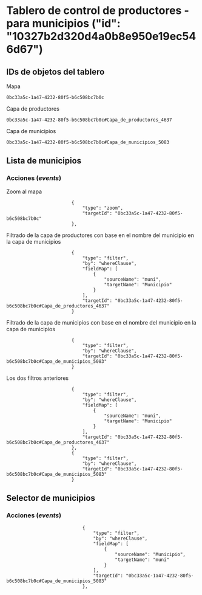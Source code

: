 # Tablero de control de productores - para municipios ("id": "10327b2d320d4a0b8e950e19ec546d67")

## IDs de objetos del tablero
Mapa
```terminal
0bc33a5c-1a47-4232-80f5-b6c508bc7b0c
```

Capa de productores
```terminal
0bc33a5c-1a47-4232-80f5-b6c508bc7b0c#Capa_de_productores_4637
```

Capa de municipios
```terminal
0bc33a5c-1a47-4232-80f5-b6c508bc7b0c#Capa_de_municipios_5083
```

## Lista de municipios
### Acciones (_events_)
Zoom al mapa
```terminal
                        {
                            "type": "zoom",
                            "targetId": "0bc33a5c-1a47-4232-80f5-b6c508bc7b0c"
                        },
```

Filtrado de la capa de productores con base en el nombre del municipio en la capa de municipios
```terminal
                        {
                            "type": "filter",
                            "by": "whereClause",
                            "fieldMap": [
                                {
                                    "sourceName": "muni",
                                    "targetName": "Municipio"
                                }
                            ],
                            "targetId": "0bc33a5c-1a47-4232-80f5-b6c508bc7b0c#Capa_de_productores_4637"
                        }
```                        

Filtrado de la capa de municipios con base en el nombre del municipio en la capa de municipios
```terminal
                        {
                            "type": "filter",
                            "by": "whereClause",
                            "targetId": "0bc33a5c-1a47-4232-80f5-b6c508bc7b0c#Capa_de_municipios_5083"
                        }
```                        

Los dos filtros anteriores
```terminal
                        {
                            "type": "filter",
                            "by": "whereClause",
                            "fieldMap": [
                                {
                                    "sourceName": "muni",
                                    "targetName": "Municipio"
                                }
                            ],
                            "targetId": "0bc33a5c-1a47-4232-80f5-b6c508bc7b0c#Capa_de_productores_4637"
                        },
                        {
                            "type": "filter",
                            "by": "whereClause",
                            "targetId": "0bc33a5c-1a47-4232-80f5-b6c508bc7b0c#Capa_de_municipios_5083"
                        }  
```

## Selector de municipios
### Acciones (_events_)

```terminal
                            {
                                "type": "filter",
                                "by": "whereClause",
                                "fieldMap": [
                                    {
                                        "sourceName": "Municipio",
                                        "targetName": "muni"
                                    }
                                ],
                                "targetId": "0bc33a5c-1a47-4232-80f5-b6c508bc7b0c#Capa_de_municipios_5083"
                            },     
```
